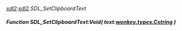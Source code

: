 _[sdl2](../../modules/sdl2/sdl2-module.md):[sdl2](../../modules/sdl2/sdl2-module.md).SDL\_SetClipboardText_
##### Function SDL\_SetClipboardText:Void( text:[wonkey.types.Cstring](../../modules/wonkey/wonkey-types-cstring.md) )
